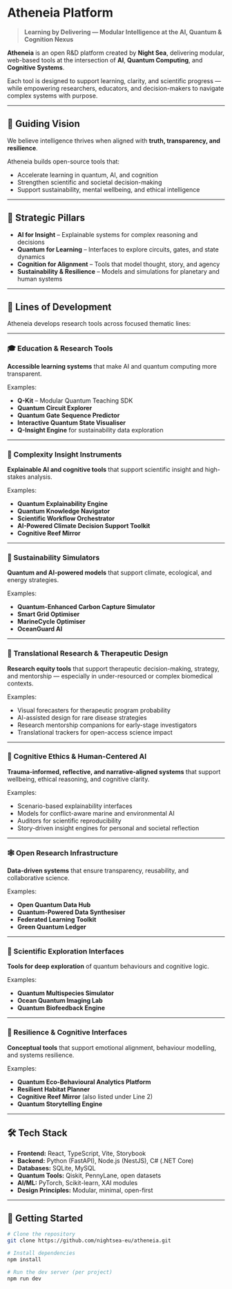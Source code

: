 # Atheneia Platform

> **Learning by Delivering — Modular Intelligence at the AI, Quantum & Cognition Nexus**

**Atheneia** is an open R&D platform created by **Night Sea**, delivering modular, web-based tools at the intersection of **AI**, **Quantum Computing**, and **Cognitive Systems**.

Each tool is designed to support learning, clarity, and scientific progress — while empowering researchers, educators, and decision-makers to navigate complex systems with purpose.

---

## 🌌 Guiding Vision

We believe intelligence thrives when aligned with **truth, transparency, and resilience**.

Atheneia builds open-source tools that:
- Accelerate learning in quantum, AI, and cognition  
- Strengthen scientific and societal decision-making  
- Support sustainability, mental wellbeing, and ethical intelligence  

---

## 🧭 Strategic Pillars

- **AI for Insight** – Explainable systems for complex reasoning and decisions  
- **Quantum for Learning** – Interfaces to explore circuits, gates, and state dynamics  
- **Cognition for Alignment** – Tools that model thought, story, and agency  
- **Sustainability & Resilience** – Models and simulations for planetary and human systems

---

## 🧩 Lines of Development

Atheneia develops research tools across focused thematic lines:

---

### 🎓 Education & Research Tools  
**Accessible learning systems** that make AI and quantum computing more transparent.

Examples:
- **Q-Kit** – Modular Quantum Teaching SDK  
- **Quantum Circuit Explorer**  
- **Quantum Gate Sequence Predictor**  
- **Interactive Quantum State Visualiser**  
- **Q-Insight Engine** for sustainability data exploration

---

### 🧠 Complexity Insight Instruments  
**Explainable AI and cognitive tools** that support scientific insight and high-stakes analysis.

Examples:
- **Quantum Explainability Engine**  
- **Quantum Knowledge Navigator**  
- **Scientific Workflow Orchestrator**  
- **AI-Powered Climate Decision Support Toolkit**  
- **Cognitive Reef Mirror**

---

### 🌿 Sustainability Simulators  
**Quantum and AI-powered models** that support climate, ecological, and energy strategies.

Examples:
- **Quantum-Enhanced Carbon Capture Simulator**  
- **Smart Grid Optimiser**  
- **MarineCycle Optimiser**  
- **OceanGuard AI**

---

### 🧬 Translational Research & Therapeutic Design  
**Research equity tools** that support therapeutic decision-making, strategy, and mentorship — especially in under-resourced or complex biomedical contexts.

Examples:
- Visual forecasters for therapeutic program probability  
- AI-assisted design for rare disease strategies  
- Research mentorship companions for early-stage investigators  
- Translational trackers for open-access science impact

---

### 🧘 Cognitive Ethics & Human-Centered AI  
**Trauma-informed, reflective, and narrative-aligned systems** that support wellbeing, ethical reasoning, and cognitive clarity.

Examples:
- Scenario-based explainability interfaces  
- Models for conflict-aware marine and environmental AI  
- Auditors for scientific reproducibility  
- Story-driven insight engines for personal and societal reflection

---

### 🕸️ Open Research Infrastructure  
**Data-driven systems** that ensure transparency, reusability, and collaborative science.

Examples:
- **Open Quantum Data Hub**  
- **Quantum-Powered Data Synthesiser**  
- **Federated Learning Toolkit**  
- **Green Quantum Ledger**

---

### 🔬 Scientific Exploration Interfaces  
**Tools for deep exploration** of quantum behaviours and cognitive logic.

Examples:
- **Quantum Multispecies Simulator**  
- **Ocean Quantum Imaging Lab**  
- **Quantum Biofeedback Engine**

---

### 💠 Resilience & Cognitive Interfaces  
**Conceptual tools** that support emotional alignment, behaviour modelling, and systems resilience.

Examples:
- **Quantum Eco-Behavioural Analytics Platform**  
- **Resilient Habitat Planner**  
- **Cognitive Reef Mirror** (also listed under Line 2)  
- **Quantum Storytelling Engine**

---

## 🛠️ Tech Stack

- **Frontend:** React, TypeScript, Vite, Storybook  
- **Backend:** Python (FastAPI), Node.js (NestJS), C# (.NET Core)  
- **Databases:** SQLite, MySQL  
- **Quantum Tools:** Qiskit, PennyLane, open datasets  
- **AI/ML:** PyTorch, Scikit-learn, XAI modules  
- **Design Principles:** Modular, minimal, open-first

---

## 🚀 Getting Started

```bash
# Clone the repository
git clone https://github.com/nightsea-eu/atheneia.git

# Install dependencies
npm install

# Run the dev server (per project)
npm run dev
